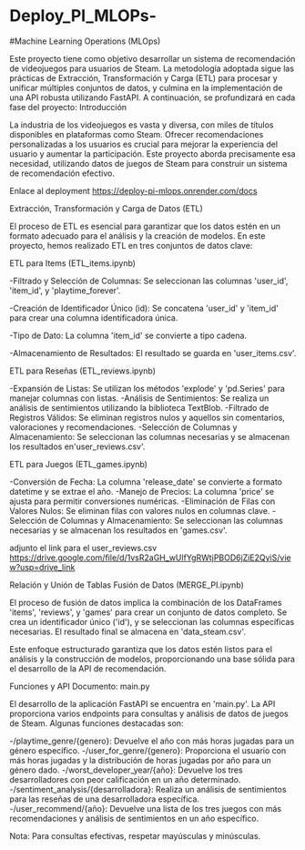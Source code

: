 # Deploy_PI_MLOPs-


#Machine Learning Operations (MLOps)

Este proyecto tiene como objetivo desarrollar un sistema de recomendación de videojuegos para usuarios de Steam. La metodología adoptada sigue las prácticas de Extracción, Transformación y Carga (ETL) para procesar y unificar múltiples conjuntos de datos, y culmina en la implementación de una API robusta utilizando FastAPI. A continuación, se profundizará en cada fase del proyecto:
Introducción

La industria de los videojuegos es vasta y diversa, con miles de títulos disponibles en plataformas como Steam. Ofrecer recomendaciones personalizadas a los usuarios es crucial para mejorar la experiencia del usuario y aumentar la participación. Este proyecto aborda precisamente esa necesidad, utilizando datos de juegos de Steam para construir un sistema de recomendación efectivo.

Enlace al deployment https://deploy-pi-mlops.onrender.com/docs

Extracción, Transformación y Carga de Datos (ETL)

El proceso de ETL es esencial para garantizar que los datos estén en un formato adecuado para el análisis y la creación de modelos. En este proyecto, hemos realizado ETL en tres conjuntos de datos clave:

ETL para Items (ETL_items.ipynb)

-Filtrado y Selección de Columnas: Se seleccionan las columnas 'user_id', 'item_id', y 'playtime_forever'.

-Creación de Identificador Único (id): Se concatena 'user_id' y 'item_id' para crear una columna identificadora única.

-Tipo de Dato: La columna 'item_id' se convierte a tipo cadena.

-Almacenamiento de Resultados: El resultado se guarda en 'user_items.csv'.

ETL para Reseñas (ETL_reviews.ipynb)

-Expansión de Listas: Se utilizan los métodos 'explode' y 'pd.Series' para manejar columnas con listas.
-Análisis de Sentimientos: Se realiza un análisis de sentimientos utilizando la biblioteca TextBlob.
-Filtrado de Registros Válidos: Se eliminan registros nulos y aquellos sin comentarios, valoraciones y recomendaciones.
-Selección de Columnas y Almacenamiento: Se seleccionan las columnas necesarias y se almacenan los resultados en'user_reviews.csv'.

ETL para Juegos (ETL_games.ipynb)

-Conversión de Fecha: La columna 'release_date' se convierte a formato datetime y se extrae el año.
-Manejo de Precios: La columna 'price' se ajusta para permitir conversiones numéricas.
-Eliminación de Filas con Valores Nulos: Se eliminan filas con valores nulos en columnas clave.
-Selección de Columnas y Almacenamiento: Se seleccionan las columnas necesarias y se almacenan los resultados en 'games.csv'.

    
adjunto el link para el user_reviews.csv https://drive.google.com/file/d/1vsR2aGH_wUlfYgRWtjPBOD6jZiE2QyiS/view?usp=drive_link

Relación y Unión de Tablas
Fusión de Datos (MERGE_PI.ipynb)

El proceso de fusión de datos implica la combinación de los DataFrames 'items', 'reviews', y 'games' para crear un conjunto de datos completo. Se crea un identificador único ('id'), y se seleccionan las columnas específicas necesarias. El resultado final se almacena en 'data_steam.csv'.

Este enfoque estructurado garantiza que los datos estén listos para el análisis y la construcción de modelos, proporcionando una base sólida para el desarrollo de la API de recomendación.

Funciones y API
Documento: main.py

El desarrollo de la aplicación FastAPI se encuentra en 'main.py'. La API proporciona varios endpoints para consultas y análisis de datos de juegos de Steam. Algunas funciones destacadas son:

-/playtime_genre/{genero}: Devuelve el año con más horas jugadas para un género específico.
-/user_for_genre/{genero}: Proporciona el usuario con más horas jugadas y la distribución de horas jugadas por año para un género dado.
-/worst_developer_year/{año}: Devuelve los tres desarrolladores con peor calificación en un año determinado.
-/sentiment_analysis/{desarrolladora}: Realiza un análisis de sentimientos para las reseñas de una desarrolladora específica.
-/user_recommend/{año}: Devuelve una lista de los tres juegos con más recomendaciones y análisis de sentimientos en un año específico.

Nota: Para consultas efectivas, respetar mayúsculas y minúsculas.
